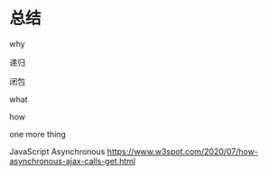 # 总结

why

递归

闭包

what



how

one more thing

JavaScript Asynchronous 
https://www.w3spot.com/2020/07/how-asynchronous-ajax-calls-get.html